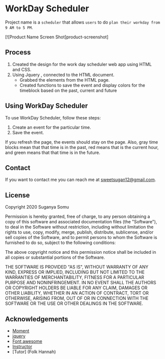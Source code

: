 # WorkDay Scheduler

Project name is a `scheduler` that allows `users` to do `plan their workday from 9 AM to 5 PM`.

[![Product Name Screen Shot]product-screenshot]

## Process

1. Created the design for the work day scheduler web app using HTML and CSS.
2. Using Jquery , connected to the HTML document.
   - Grabbed the elements from the HTML page.
   - Created functions to save the event and display colors for the timeblock based on the past, current and future

## Using WorkDay Scheduler

To use WorkDay Scheduler, follow these steps:

1. Create an event for the particular time.
2. Save the event.

If you refresh the page, the events should stay on the page. Also, gray time blocks mean that that time is in the past, red means that is the current hour, and green means that that time is in the future.

## Contact

If you want to contact me you can reach me at sweetsugan12@gmail.com.

## License

Copyright 2020 Suganya Somu

Permission is hereby granted, free of charge, to any person obtaining a copy of this software and associated documentation files (the "Software"), to deal in the Software without restriction, including without limitation the rights to use, copy, modify, merge, publish, distribute, sublicense, and/or sell copies of the Software, and to permit persons to whom the Software is furnished to do so, subject to the following conditions:

The above copyright notice and this permission notice shall be included in all copies or substantial portions of the Software.

THE SOFTWARE IS PROVIDED "AS IS", WITHOUT WARRANTY OF ANY KIND, EXPRESS OR IMPLIED, INCLUDING BUT NOT LIMITED TO THE WARRANTIES OF MERCHANTABILITY, FITNESS FOR A PARTICULAR PURPOSE AND NONINFRINGEMENT. IN NO EVENT SHALL THE AUTHORS OR COPYRIGHT HOLDERS BE LIABLE FOR ANY CLAIM, DAMAGES OR OTHER LIABILITY, WHETHER IN AN ACTION OF CONTRACT, TORT OR OTHERWISE, ARISING FROM, OUT OF OR IN CONNECTION WITH THE SOFTWARE OR THE USE OR OTHER DEALINGS IN THE SOFTWARE.

## Acknowledgements

- [Moment](https://momentjs.com/)
- [jquery](https://jquery.com/)
- [Font awesome](https://fontawesome.com/)
- [Instructor](Rani)
- [Tutor] (Folk Hannah)

<!-- MARKDOWN LINKS & IMAGES -->

[product-screenshot]: images/WorkDayScheduler.JPG
